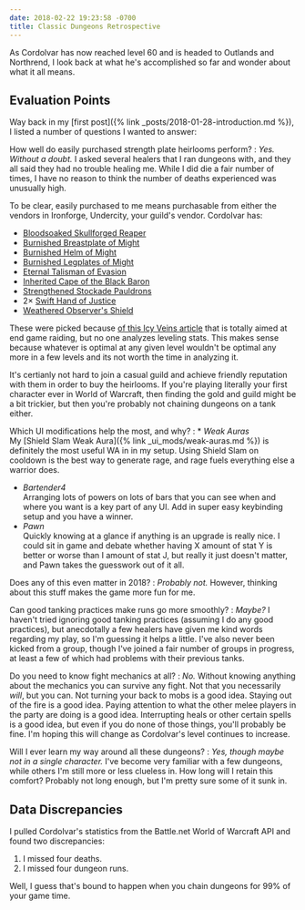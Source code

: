```yaml
---
date: 2018-02-22 19:23:58 -0700
title: Classic Dungeons Retrospective
---
```

As Cordolvar has now reached level 60 and is headed to Outlands and Northrend, I look back at what he's accomplished so far and wonder about what it all means.

## Evaluation Points

Way back in my [first post]({% link _posts/2018-01-28-introduction.md %}), I listed a number of questions I wanted to answer:

How well do easily purchased strength plate heirlooms perform?
: *Yes. Without a doubt.* I asked several healers that I ran dungeons with, and they all said they had no trouble healing me. While I did die a fair number of times, I have no reason to think the number of deaths experienced was unusually high.

  To be clear, easily purchased to me means purchasable from either the vendors in Ironforge, Undercity, your guild's vendor. Cordolvar has:

  * [Bloodsoaked Skullforged Reaper](http://www.wowdb.com/items/122389-bloodsoaked-skullforge-reaver)
  * [Burnished Breastplate of Might](http://www.wowdb.com/items/122387-burnished-breastplate-of-might)
  * [Burnished Helm of Might](http://www.wowdb.com/items/122263-burnished-helm-of-might)
  * [Burnished Legplates of Might](http://www.wowdb.com/items/122264-burnished-legplates-of-might)
  * [Eternal Talisman of Evasion](http://www.wowdb.com/items/122662-eternal-talisman-of-evasion)
  * [Inherited Cape of the Black Baron](http://www.wowdb.com/items/122261-inherited-cape-of-the-black-baron)
  * [Strengthened Stockade Pauldrons](http://www.wowdb.com/items/122372-strengthened-stockade-pauldrons)
  * 2&times; [Swift Hand of Justice](http://www.wowdb.com/items/122361-swift-hand-of-justice)
  * [Weathered Observer's Shield](http://www.wowdb.com/items/122392-weathered-observers-shield)

  These were picked because [of this Icy Veins article](https://www.icy-veins.com/wow/protection-warrior-pve-tank-easy-mode#sec-3) that is totally aimed at end game raiding, but no one analyzes leveling stats. This makes sense because whatever is optimal at any given level wouldn't be optimal any more in a few levels and its not worth the time in analyzing it.

  It's certianly not hard to join a casual guild and achieve friendly reputation with them in order to buy the heirlooms. If you're playing literally your first character ever in World of Warcraft, then finding the gold and guild might be a bit trickier, but then you're probably not chaining dungeons on a tank either.

Which UI modifications help the most, and why?
:  * *Weak Auras*<br/>
     My [Shield Slam Weak Aura]({% link _ui_mods/weak-auras.md %}) is definitely the most useful WA in in my setup. Using Shield Slam on cooldown is the best way to generate rage, and rage fuels everything else a warrior does.
   * *Bartender4*<br/>
     Arranging lots of powers on lots of bars that you can see when and where you want is a key part of any UI. Add in super easy keybinding setup and you have a winner.
   * *Pawn*<br/>
     Quickly knowing at a glance if anything is an upgrade is really nice. I could sit in game and debate whether having X amount of stat Y is better or worse than I amount of stat J, but really it just doesn't matter, and Pawn takes the guesswork out of it all.

Does any of this even matter in 2018?
: *Probably not.* However, thinking about this stuff makes the game more fun for me.

Can good tanking practices make runs go more smoothly?
: *Maybe?* I haven't tried ignoring good tanking practices (assuming I do any good practices), but anecdotally a few healers have given me kind words regarding my play, so I'm guessing it helps a little. I've also never been kicked from a group, though I've joined a fair number of groups in progress, at least a few of which had problems with their previous tanks.

Do you need to know fight mechanics at all?
: *No.* Without knowing anything about the mechanics you can survive any fight. Not that you necessarily *will*, but you can. Not turning your back to mobs is a good idea. Staying out of the fire is a good idea. Paying attention to what the other melee players in the party are doing is a good idea. Interrupting heals or other certain spells is a good idea, but even if you do none of those things, you'll probably be fine. I'm hoping this will change as Cordolvar's level continues to increase.

Will I ever learn my way around all these dungeons?
: *Yes, though maybe not in a single character.* I've become very familiar with a few dungeons, while others I'm still more or less clueless in. How long will I retain this comfort? Probably not long enough, but I'm pretty sure some of it sunk in.

## Data Discrepancies

I pulled Cordolvar's statistics from the Battle.net World of Warcraft API and found two discrepancies:

1. I missed four deaths.
1. I missed four dungeon runs.

Well, I guess that's bound to happen when you chain dungeons for 99% of your game time.

